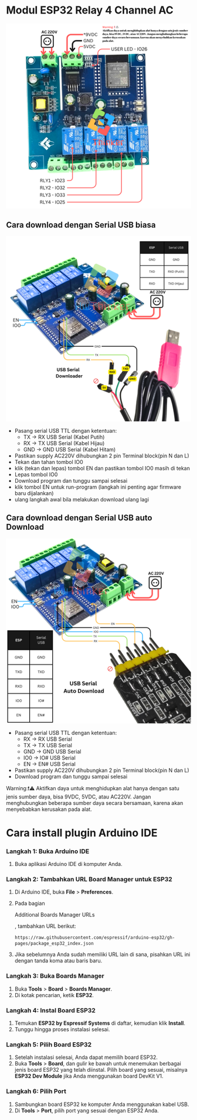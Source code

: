 # Modul ESP32 Relay 4 Channel  AC
![1](./assets/1.png)


## Cara download dengan Serial USB biasa
![2](./assets/3.png)
- Pasang serial USB TTL dengan ketentuan: 
   - TX -> RX USB Serial (Kabel Putih)
   - RX -> TX USB Serial (Kabel Hijau)
   - GND -> GND USB Serial (Kabel Hitam)
- Pastikan supply AC220V  dihubungkan 2 pin Terminal block(pin N dan L)
- Tekan dan tahan tombol IO0 
- klik (tekan dan lepas) tombol EN dan pastikan  tombol IO0 masih di tekan
- Lepas tombol IO0
- Download program dan tunggu sampai selesai
- klik tombol EN untuk run-program (langkah ini penting agar firmware baru dijalankan)
- ulang langkah awal bila melakukan download ulang lagi


## Cara download dengan Serial USB auto Download
![3](./assets/2.png)
- Pasang serial USB TTL dengan ketentuan:
    - RX -> RX USB Serial  
    - TX -> TX USB Serial 
    - GND -> GND USB Serial  
    - IO0 -> IO# USB Serial 
    - EN -> EN# USB Serial
- Pastikan supply AC220V  dihubungkan 2 pin Terminal block(pin N dan L)
- Download program dan tunggu sampai selesai

Warning:❗⚠️
Aktifkan daya untuk menghidupkan alat hanya dengan satu jenis sumber daya, bisa 9VDC, 5VDC, atau AC220V. Jangan menghubungkan beberapa sumber daya secara bersamaan, karena akan menyebabkan kerusakan pada alat.



# Cara install plugin Arduino IDE

### Langkah 1: Buka Arduino IDE

1. Buka aplikasi Arduino IDE di komputer Anda.

### Langkah 2: Tambahkan URL Board Manager untuk ESP32

1. Di Arduino IDE, buka **File** > **Preferences**.

2. Pada bagian 

   Additional Boards Manager URLs

   , tambahkan URL berikut:

   ```
   https://raw.githubusercontent.com/espressif/arduino-esp32/gh-pages/package_esp32_index.json
   ```

3. Jika sebelumnya Anda sudah memiliki URL lain di sana, pisahkan URL ini dengan tanda koma atau baris baru.

### Langkah 3: Buka Boards Manager

1. Buka **Tools** > **Board** > **Boards Manager**.
2. Di kotak pencarian, ketik **ESP32**.

### Langkah 4: Instal Board ESP32

1. Temukan **ESP32 by Espressif Systems** di daftar, kemudian klik **Install**.
2. Tunggu hingga proses instalasi selesai.

### Langkah 5: Pilih Board ESP32

1. Setelah instalasi selesai, Anda dapat memilih board ESP32.
2. Buka **Tools** > **Board**, dan gulir ke bawah untuk menemukan berbagai jenis board ESP32 yang telah diinstal. Pilih board yang sesuai, misalnya **ESP32 Dev Module** jika Anda menggunakan board DevKit V1.

### Langkah 6: Pilih Port

1. Sambungkan board ESP32 ke komputer Anda menggunakan kabel USB.
2. Di **Tools** > **Port**, pilih port yang sesuai dengan ESP32 Anda.